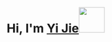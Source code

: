 # <h1 align="center">Hi, I'm <a href="https://github.com/Kathryn-Jie">Yi Jie<a><img src="https://github.com/Alex-Jie/Kathryn-Jie/blob/main/wave.gif" width="60px" /></h1>
    
